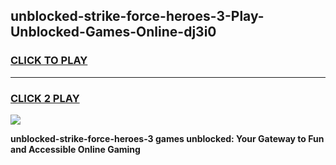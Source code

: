 
## unblocked-strike-force-heroes-3-Play-Unblocked-Games-Online-dj3i0
<h3>
<a href="https://premium76.site?title=unblocked-strike-force-heroes-3&ref=25A">CLICK TO PLAY</a></h3>
<hr>

<h3>
<a href="https://premium76.site?title=unblocked-strike-force-heroes-3&ref=25A">CLICK 2 PLAY</a>
  
</h3>

<a href="https://premium76.site?title=unblocked-strike-force-heroes-3&ref=25A"><img src="https://clearcache.store/games.png"></a>


**unblocked-strike-force-heroes-3 games unblocked: Your Gateway to Fun and Accessible Online Gaming**

